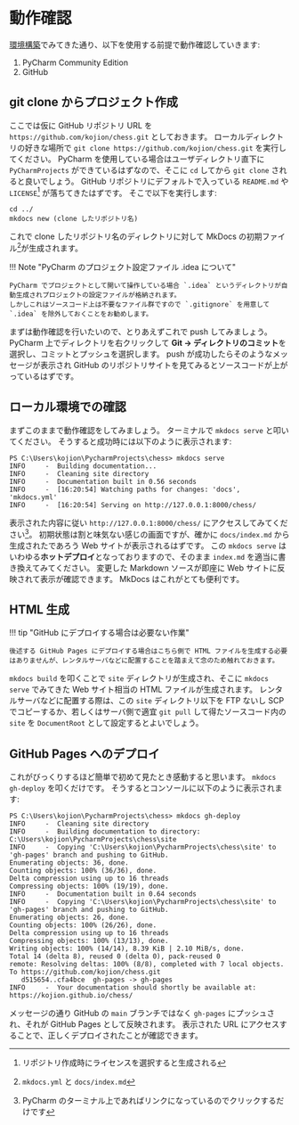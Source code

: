 # 動作確認

[環境構築](002.md)でみてきた通り、以下を使用する前提で動作確認していきます:

1. PyCharm Community Edition
2. GitHub

## git clone からプロジェクト作成

ここでは仮に GitHub リポジトリ URL を `https://github.com/kojion/chess.git` としておきます。
ローカルディレクトリの好きな場所で `git clone https://github.com/kojion/chess.git` を実行してください。
PyCharm を使用している場合はユーザディレクトリ直下に `PyCharmProjects` ができているはずなので、そこに `cd` してから `git clone` されると良いでしょう。
GitHub リポジトリにデフォルトで入っている `README.md` や `LICENSE`[^1] が落ちてきたはずです。
そこで以下を実行します:

```
cd ../
mkdocs new (clone したリポジトリ名)
```

これで clone したリポジトリ名のディレクトリに対して MkDocs の初期ファイル[^2]が生成されます。

!!! Note "PyCharm のプロジェクト設定ファイル .idea について"

    PyCharm でプロジェクトとして開いて操作している場合 `.idea` というディレクトリが自動生成されプロジェクトの設定ファイルが格納されます。
    しかしこれはソースコード上は不要なファイル群ですので `.gitignore` を用意して `.idea` を除外しておくことをお勧めします。

まずは動作確認を行いたいので、とりあえずこれで push してみましょう。
PyCharm 上でディレクトリを右クリックして **Git -> ディレクトリのコミット**を選択し、コミットとプッシュを選択します。
push が成功したらそのようなメッセージが表示され GitHub のリポジトリサイトを見てみるとソースコードが上がっているはずです。

## ローカル環境での確認

まずこのままで動作確認をしてみましょう。
ターミナルで `mkdocs serve` と叩いてください。
そうすると成功時には以下のように表示されます:

```
PS C:\Users\kojion\PycharmProjects\chess> mkdocs serve
INFO     -  Building documentation...
INFO     -  Cleaning site directory
INFO     -  Documentation built in 0.56 seconds
INFO     -  [16:20:54] Watching paths for changes: 'docs', 'mkdocs.yml'
INFO     -  [16:20:54] Serving on http://127.0.0.1:8000/chess/
```

表示された内容に従い `http://127.0.0.1:8000/chess/` にアクセスしてみてください[^3]。
初期状態は割と味気ない感じの画面ですが、確かに `docs/index.md` から生成されたであろう Web サイトが表示されるはずです。
この `mkdocs serve` はいわゆる**ホットデプロイ**となっておりますので、そのまま `index.md` を適当に書き換えてみてください。
変更した Markdown ソースが即座に Web サイトに反映されて表示が確認できます。
MkDocs はこれがとても便利です。

## HTML 生成

!!! tip "GitHub にデプロイする場合は必要ない作業"

    後述する GitHub Pages にデプロイする場合はこちら側で HTML ファイルを生成する必要はありませんが、レンタルサーバなどに配置することを踏まえて念のため触れておきます。

`mkdocs build` を叩くことで `site` ディレクトリが生成され、そこに `mkdocs serve` でみてきた Web サイト相当の HTML ファイルが生成されます。
レンタルサーバなどに配置する際は、この `site` ディレクトリ以下を FTP ないし SCP でコピーするか、若しくはサーバ側で適宜
`git pull` して得たソースコード内の `site` を `DocumentRoot` として設定するとよいでしょう。

## GitHub Pages へのデプロイ

これがびっくりするほど簡単で初めて見たとき感動すると思います。
`mkdocs gh-deploy` を叩くだけです。
そうするとコンソールに以下のように表示されます:

```
PS C:\Users\kojion\PycharmProjects\chess> mkdocs gh-deploy
INFO     -  Cleaning site directory
INFO     -  Building documentation to directory: C:\Users\kojion\PycharmProjects\chess\site
INFO     -  Copying 'C:\Users\kojion\PycharmProjects\chess\site' to 'gh-pages' branch and pushing to GitHub.
Enumerating objects: 36, done.
Counting objects: 100% (36/36), done.
Delta compression using up to 16 threads
Compressing objects: 100% (19/19), done.
INFO     -  Documentation built in 0.64 seconds
INFO     -  Copying 'C:\Users\kojion\PycharmProjects\chess\site' to 'gh-pages' branch and pushing to GitHub.
Enumerating objects: 26, done.
Counting objects: 100% (26/26), done.
Delta compression using up to 16 threads
Compressing objects: 100% (13/13), done.
Writing objects: 100% (14/14), 8.39 KiB | 2.10 MiB/s, done.
Total 14 (delta 8), reused 0 (delta 0), pack-reused 0
remote: Resolving deltas: 100% (8/8), completed with 7 local objects.
To https://github.com/kojion/chess.git
   d515654..cfa4bce  gh-pages -> gh-pages
INFO     -  Your documentation should shortly be available at: https://kojion.github.io/chess/
```

メッセージの通り GitHub の `main` ブランチではなく `gh-pages` にプッシュされ、それが GitHub Pages として反映されます。
表示された URL にアクセスすることで、正しくデプロイされたことが確認できます。

[^1]: リポジトリ作成時にライセンスを選択すると生成される
[^2]: `mkdocs.yml` と `docs/index.md`
[^3]: PyCharm のターミナル上であればリンクになっているのでクリックするだけです